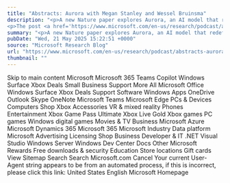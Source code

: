 ```yaml
---
title: "Abstracts: Aurora with Megan Stanley and Wessel Bruinsma"
description: "<p>A new Nature paper explores Aurora, an AI model that redefines weather prediction with application to other environmental domains such as tropical cyclones. Hear from senior researchers Megan Stanley and Wessel Bruinsma as they share their groundbreaking work.</p>
<p>The post <a href='https://www.microsoft.com/en-us/research/podcast/abstracts-aurora-with-megan-stanley-and-wessel-bruinsma/'>Abstracts: Aurora with Megan Stanley and Wessel Bruinsma</a> appeared first on <a href='https://www.microsoft.com/en-us/research'>Microsoft Research</a>.</p>"
summary: "<p>A new Nature paper explores Aurora, an AI model that redefines weather prediction with application to other environme"
pubDate: "Wed, 21 May 2025 15:22:51 +0000"
source: "Microsoft Research Blog"
url: "https://www.microsoft.com/en-us/research/podcast/abstracts-aurora-with-megan-stanley-and-wessel-bruinsma/"
thumbnail: ""
---
```


Skip to main content
Microsoft
Microsoft 365
Teams
Copilot
Windows
Surface
Xbox
Deals
Small Business
Support
More
All Microsoft
Office
Windows
Surface
Xbox
Deals
Support
Software
Windows Apps
OneDrive
Outlook
Skype
OneNote
Microsoft Teams
Microsoft Edge
PCs & Devices
Computers
Shop Xbox
Accessories
VR & mixed reality
Phones
Entertainment
Xbox Game Pass Ultimate
Xbox Live Gold
Xbox games
PC games
Windows digital games
Movies & TV
Business
Microsoft Azure
Microsoft Dynamics 365
Microsoft 365
Microsoft Industry
Data platform
Microsoft Advertising
Licensing
Shop Business
Developer & IT
.NET
Visual Studio
Windows Server
Windows Dev Center
Docs
Other
Microsoft Rewards
Free downloads & security
Education
Store locations
Gift cards
View Sitemap
Search
Search Microsoft.com
Cancel
Your current User-Agent string appears to be from an automated process, if this is incorrect, please click this link:
United States English Microsoft Homepage